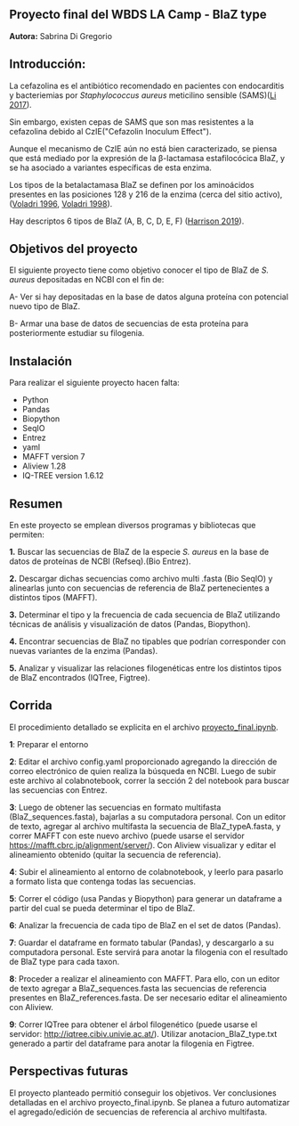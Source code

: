 ## Proyecto final del WBDS LA Camp - BlaZ type

**Autora:** Sabrina Di Gregorio

## Introducción:
La cefazolina es el antibiótico recomendado en pacientes con endocarditis y bacteriemias por *Staphylococcus aureus* meticilino sensible (SAMS)([Li 2017](https://pubmed.ncbi.nlm.nih.gov/28035690/)).

Sin embargo, existen cepas de SAMS que son mas resistentes a la cefazolina debido al CzIE("Cefazolin Inoculum Effect").

Aunque el mecanismo de CzIE aún no está bien caracterizado, se piensa que está mediado por la expresión de la β-lactamasa estafilocócica BlaZ, y se ha asociado a variantes específicas de esta enzima.

Los tipos de la betalactamasa BlaZ se definen por los aminoácidos presentes en las posiciones 128 y 216 de la enzima (cerca del sitio activo), ([Voladri 1996](https://journals.asm.org/doi/epdf/10.1128/jb.178.24.7248-7253.1996), [Voladri 1998](https://journals.asm.org/doi/10.1128/AAC.42.12.3163)). 

Hay descriptos 6 tipos de BlaZ (A, B, C, D, E, F) ([Harrison 2019](https://www.ncbi.nlm.nih.gov/pmc/articles/PMC7611363/pdf/EMS83234.pdf)).


## Objetivos del proyecto
El siguiente proyecto tiene como objetivo conocer el tipo de BlaZ de *S. aureus* depositadas en NCBI con el fin de:

A- Ver si hay depositadas en la base de datos alguna proteína con potencial nuevo tipo de BlaZ.

B- Armar una base de datos de secuencias de esta proteína para posteriormente estudiar su filogenia.


## Instalación
Para realizar el siguiente proyecto hacen falta:
* Python
* Pandas
* Biopython
* SeqIO
* Entrez
* yaml
* MAFFT version 7
* Aliview 1.28
* IQ-TREE version 1.6.12


## Resumen
En este proyecto se emplean diversos programas y bibliotecas que permiten:

**1.**   Buscar las secuencias de BlaZ de la especie *S. aureus* en la base de datos de proteínas de NCBI (Refseq).(Bio Entrez).

**2.**   Descargar dichas secuencias como archivo multi .fasta (Bio SeqIO) y alinearlas junto con secuencias de referencia de BlaZ pertenecientes a distintos tipos (MAFFT).

**3.**   Determinar el tipo y la frecuencia de cada secuencia de BlaZ utilizando técnicas de análisis y visualización de datos (Pandas, Biopython).

**4.**   Encontrar secuencias de BlaZ no tipables que podrían corresponder con nuevas variantes de la enzima (Pandas).

**5.**   Analizar y visualizar las relaciones filogenéticas entre los distintos tipos de BlaZ encontrados (IQTree, Figtree).


## Corrida
El procedimiento detallado se explicita en el archivo [proyecto_final.ipynb](https://colab.research.google.com/drive/1z0T8mDiaLUC9bqtDg36E5NZjKKLMgYT1?usp=sharing).

**1**: Preparar el entorno 

**2**: Editar el archivo config.yaml proporcionado agregando la dirección de correo electrónico de quien realiza la búsqueda en NCBI. Luego de subir este archivo al colabnotebook, correr la sección 2 del notebook para buscar las secuencias con Entrez.

**3**: Luego de obtener las secuencias en formato multifasta (BlaZ_sequences.fasta), bajarlas a su computadora personal. Con un editor de texto, agregar al archivo multifasta la secuencia de BlaZ_typeA.fasta, y correr MAFFT con este nuevo archivo (puede usarse el servidor https://mafft.cbrc.jp/alignment/server/). Con Aliview visualizar y editar el alineamiento obtenido (quitar la secuencia de referencia).

**4**: Subir el alineamiento al entorno de colabnotebook, y leerlo para pasarlo a formato lista que contenga todas las secuencias.

**5**: Correr el código (usa Pandas y Biopython) para generar un dataframe a partir del cual se pueda determinar el tipo de BlaZ.

**6**: Analizar la frecuencia de cada tipo de BlaZ en el set de datos (Pandas).

**7**: Guardar el dataframe en formato tabular (Pandas), y descargarlo a su computadora personal. Este servirá para anotar la filogenia con el resultado de BlaZ type para cada taxon.

**8**: Proceder a realizar el alineamiento con MAFFT. Para ello, con un editor de texto agregar a BlaZ_sequences.fasta las secuencias de referencia presentes en BlaZ_references.fasta.  De ser necesario editar el alineamiento con Aliview.

**9**: Correr IQTree para obtener el árbol filogenético (puede usarse el servidor: http://iqtree.cibiv.univie.ac.at/). Utilizar anotacion_BlaZ_type.txt generado a partir del dataframe para anotar la filogenia en Figtree.


## Perspectivas futuras

El proyecto planteado permitió conseguir los objetivos. Ver conclusiones detalladas en el archivo proyecto_final.ipynb.
Se planea a futuro automatizar el agregado/edición de secuencias de referencia al archivo multifasta.



